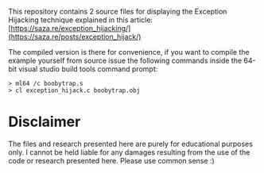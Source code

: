 This repository contains 2 source files for displaying the Exception Hijacking technique explained in this article: [https://saza.re/exception_hijacking/](https://saza.re/posts/exception_hijack/)

The compiled version is there for convenience, if you want to compile the example yourself from source issue the following commands inside the 64-bit visual studio build tools command prompt:
```
> ml64 /c boobytrap.s
> cl exception_hijack.c boobytrap.obj
```

# Disclaimer
The files and research presented here are purely for educational purposes only. I cannot be held liable for any damages resulting from the use of the code or research presented here. Please use common sense :)
